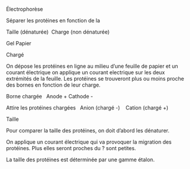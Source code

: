 Électrophorèse

Séparer les protéines en fonction de la

Taille (dénaturée)  Charge (non dénaturée)

Gel Papier

Chargé

On dépose les protéines en ligne au milieu d’une feuille de papier et un courant électrique on applique un courant electrique sur les deux extrémités de la feuille. Les protéines se trouveront plus ou moins proche des bornes en fonction de leur charge.

Borne chargée   Anode + Cathode -

Attire les protéines chargées   Anion (chargé -)    Cation (chargé +)

Taille

Pour comparer la taille des protéines, on doit d’abord les dénaturer.

On applique un courant électrique qui va provoquer la migration des protéines. Plus elles seront proches du ? sont petites.

La taille des protéines est déterminée par une gamme étalon.

